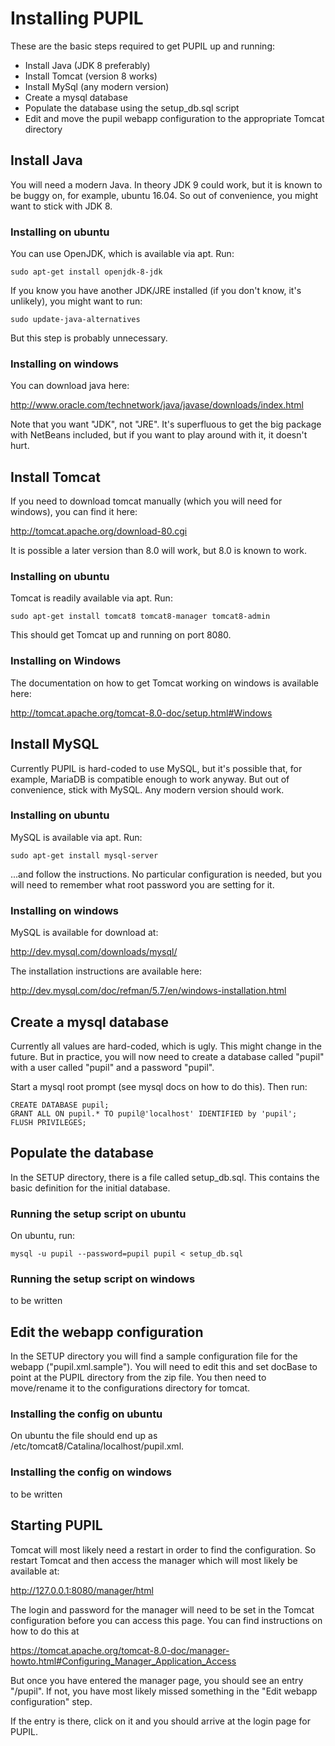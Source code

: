 # Installing PUPIL

These are the basic steps required to get PUPIL up and running:

* Install Java (JDK 8 preferably)
* Install Tomcat (version 8 works)
* Install MySql (any modern version)
* Create a mysql database
* Populate the database using the setup_db.sql script
* Edit and move the pupil webapp configuration to the appropriate Tomcat directory

## Install Java

You will need a modern Java. In theory JDK 9 could work, but it is known
to be buggy on, for example, ubuntu 16.04. So out of convenience, you 
might want to stick with JDK 8. 

### Installing on ubuntu

You can use OpenJDK, which is available via apt. Run:

    sudo apt-get install openjdk-8-jdk

If you know you have another JDK/JRE installed (if you don't know, it's
unlikely), you might want to run:

    sudo update-java-alternatives

But this step is probably unnecessary.

### Installing on windows

You can download java here:

http://www.oracle.com/technetwork/java/javase/downloads/index.html

Note that you want "JDK", not "JRE". It's superfluous to get the 
big package with NetBeans included, but if you want to play around
with it, it doesn't hurt. 

## Install Tomcat

If you need to download tomcat manually (which you will need for
windows), you can find it here:

http://tomcat.apache.org/download-80.cgi

It is possible a later version than 8.0 will work, but 8.0 is 
known to work.

### Installing on ubuntu

Tomcat is readily available via apt. Run:

    sudo apt-get install tomcat8 tomcat8-manager tomcat8-admin

This should get Tomcat up and running on port 8080.

### Installing on Windows

The documentation on how to get Tomcat working on windows is
available here:

http://tomcat.apache.org/tomcat-8.0-doc/setup.html#Windows

## Install MySQL

Currently PUPIL is hard-coded to use MySQL, but it's possible that, 
for example, MariaDB is compatible enough to work anyway. But out of 
convenience, stick with MySQL. Any modern version should work.

### Installing on ubuntu

MySQL is available via apt. Run:

    sudo apt-get install mysql-server

...and follow the instructions. No particular configuration is needed, 
but you will need to remember what root password you are setting for 
it. 

### Installing on windows

MySQL is available for download at:

http://dev.mysql.com/downloads/mysql/

The installation instructions are available here:

http://dev.mysql.com/doc/refman/5.7/en/windows-installation.html

## Create a mysql database

Currently all values are hard-coded, which is ugly. This might change
in the future. But in practice, you will now need to create a database
called "pupil" with a user called "pupil" and a password "pupil". 

Start a mysql root prompt (see mysql docs on how to do this). Then run:

    CREATE DATABASE pupil;
    GRANT ALL ON pupil.* TO pupil@'localhost' IDENTIFIED by 'pupil';
    FLUSH PRIVILEGES;

## Populate the database

In the SETUP directory, there is a file called setup_db.sql. This 
contains the basic definition for the initial database. 

### Running the setup script on ubuntu

On ubuntu, run:

    mysql -u pupil --password=pupil pupil < setup_db.sql

### Running the setup script on windows

to be written

## Edit the webapp configuration

In the SETUP directory you will find a sample configuration file for the
webapp ("pupil.xml.sample"). You will need to edit this and set docBase
to point at the PUPIL directory from the zip file. You then need to
move/rename it to the configurations directory for tomcat. 

### Installing the config on ubuntu

On ubuntu the file should end up as /etc/tomcat8/Catalina/localhost/pupil.xml.

### Installing the config on windows

to be written

## Starting PUPIL

Tomcat will most likely need a restart in order to find the configuration.
So restart Tomcat and then access the manager which will most likely be
available at:

http://127.0.0.1:8080/manager/html

The login and password for the manager will need to be set in the Tomcat
configuration before you can access this page. You can find instructions
on how to do this at

https://tomcat.apache.org/tomcat-8.0-doc/manager-howto.html#Configuring_Manager_Application_Access

But once you have entered the manager page, you should see an entry 
"/pupil". If not, you have most likely missed something in the "Edit
webapp configuration" step. 

If the entry is there, click on it and you should arrive at the
login page for PUPIL.

